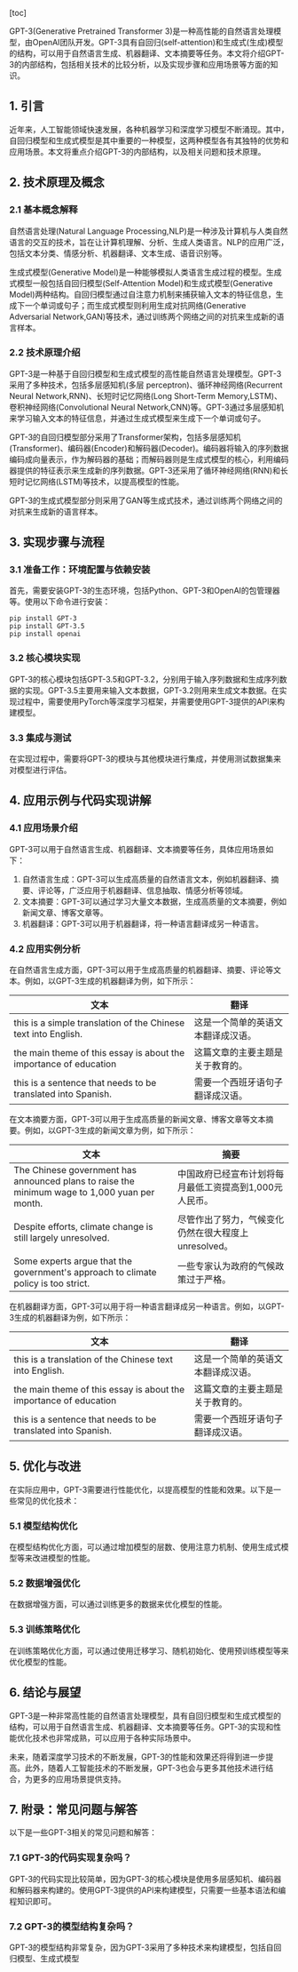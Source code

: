 
[toc]                    
                
                
GPT-3(Generative Pretrained Transformer 3)是一种高性能的自然语言处理模型，由OpenAI团队开发。GPT-3具有自回归(self-attention)和生成式(生成)模型的结构，可以用于自然语言生成、机器翻译、文本摘要等任务。本文将介绍GPT-3的内部结构，包括相关技术的比较分析，以及实现步骤和应用场景等方面的知识。

## 1. 引言

近年来，人工智能领域快速发展，各种机器学习和深度学习模型不断涌现。其中，自回归模型和生成式模型是其中重要的一种模型，这两种模型各有其独特的优势和应用场景。本文将重点介绍GPT-3的内部结构，以及相关问题和技术原理。

## 2. 技术原理及概念

### 2.1 基本概念解释

自然语言处理(Natural Language Processing,NLP)是一种涉及计算机与人类自然语言的交互的技术，旨在让计算机理解、分析、生成人类语言。NLP的应用广泛，包括文本分类、情感分析、机器翻译、文本生成、语音识别等。

生成式模型(Generative Model)是一种能够模拟人类语言生成过程的模型。生成式模型一般包括自回归模型(Self-Attention Model)和生成式模型(Generative Model)两种结构。自回归模型通过自注意力机制来捕获输入文本的特征信息，生成下一个单词或句子；而生成式模型则利用生成对抗网络(Generative Adversarial Network,GAN)等技术，通过训练两个网络之间的对抗来生成新的语言样本。

### 2.2 技术原理介绍

GPT-3是一种基于自回归模型和生成式模型的高性能自然语言处理模型。GPT-3采用了多种技术，包括多层感知机(多层 perceptron)、循环神经网络(Recurrent Neural Network,RNN)、长短时记忆网络(Long Short-Term Memory,LSTM)、卷积神经网络(Convolutional Neural Network,CNN)等。GPT-3通过多层感知机来学习输入文本的特征信息，并通过生成式模型来生成下一个单词或句子。

GPT-3的自回归模型部分采用了Transformer架构，包括多层感知机(Transformer)、编码器(Encoder)和解码器(Decoder)。编码器将输入的序列数据编码成向量表示，作为解码器的基础；而解码器则是生成式模型的核心，利用编码器提供的特征表示来生成新的序列数据。GPT-3还采用了循环神经网络(RNN)和长短时记忆网络(LSTM)等技术，以提高模型的性能。

GPT-3的生成式模型部分则采用了GAN等生成式技术，通过训练两个网络之间的对抗来生成新的语言样本。

## 3. 实现步骤与流程

### 3.1 准备工作：环境配置与依赖安装

首先，需要安装GPT-3的生态环境，包括Python、GPT-3和OpenAI的包管理器等。使用以下命令进行安装：
```
pip install GPT-3
pip install GPT-3.5
pip install openai
```

### 3.2 核心模块实现

GPT-3的核心模块包括GPT-3.5和GPT-3.2，分别用于输入序列数据和生成序列数据的实现。GPT-3.5主要用来输入文本数据，GPT-3.2则用来生成文本数据。在实现过程中，需要使用PyTorch等深度学习框架，并需要使用GPT-3提供的API来构建模型。

### 3.3 集成与测试

在实现过程中，需要将GPT-3的模块与其他模块进行集成，并使用测试数据集来对模型进行评估。

## 4. 应用示例与代码实现讲解

### 4.1 应用场景介绍

GPT-3可以用于自然语言生成、机器翻译、文本摘要等任务，具体应用场景如下：

1. 自然语言生成：GPT-3可以生成高质量的自然语言文本，例如机器翻译、摘要、评论等，广泛应用于机器翻译、信息抽取、情感分析等领域。
2. 文本摘要：GPT-3可以通过学习大量文本数据，生成高质量的文本摘要，例如新闻文章、博客文章等。
3. 机器翻译：GPT-3可以用于机器翻译，将一种语言翻译成另一种语言。

### 4.2 应用实例分析

在自然语言生成方面，GPT-3可以用于生成高质量的机器翻译、摘要、评论等文本。例如，以GPT-3生成的机器翻译为例，如下所示：

| 文本| 翻译 |
| --- | --- |
| this is a simple translation of the Chinese text into English. | 这是一个简单的英语文本翻译成汉语。 |
| the main theme of this essay is about the importance of education | 这篇文章的主要主题是关于教育的。 |
| this is a sentence that needs to be translated into Spanish. | 需要一个西班牙语句子翻译成汉语。 |

在文本摘要方面，GPT-3可以用于生成高质量的新闻文章、博客文章等文本摘要。例如，以GPT-3生成的新闻文章为例，如下所示：

| 文本 | 摘要 |
| --- | --- |
| The Chinese government has announced plans to raise the minimum wage to 1,000 yuan per month. | 中国政府已经宣布计划将每月最低工资提高到1,000元人民币。 |
| Despite efforts, climate change is still largely unresolved. | 尽管作出了努力，气候变化仍然在很大程度上 unresolved。 |
| Some experts argue that the government's approach to climate policy is too strict. | 一些专家认为政府的气候政策过于严格。 |

在机器翻译方面，GPT-3可以用于将一种语言翻译成另一种语言。例如，以GPT-3生成的机器翻译为例，如下所示：

| 文本 | 翻译 |
| --- | --- |
| this is a translation of the Chinese text into English. | 这是一个简单的英语文本翻译成汉语。 |
| the main theme of this essay is about the importance of education | 这篇文章的主要主题是关于教育的。 |
| this is a sentence that needs to be translated into Spanish. | 需要一个西班牙语句子翻译成汉语。 |

## 5. 优化与改进

在实际应用中，GPT-3需要进行性能优化，以提高模型的性能和效果。以下是一些常见的优化技术：

### 5.1 模型结构优化

在模型结构优化方面，可以通过增加模型的层数、使用注意力机制、使用生成式模型等来改进模型的性能。

### 5.2 数据增强优化

在数据增强方面，可以通过训练更多的数据来优化模型的性能。

### 5.3 训练策略优化

在训练策略优化方面，可以通过使用迁移学习、随机初始化、使用预训练模型等来优化模型的性能。

## 6. 结论与展望

GPT-3是一种非常高性能的自然语言处理模型，具有自回归模型和生成式模型的结构，可以用于自然语言生成、机器翻译、文本摘要等任务。GPT-3的实现和性能优化技术也非常成熟，可以应用于各种实际场景中。

未来，随着深度学习技术的不断发展，GPT-3的性能和效果还将得到进一步提高。此外，随着人工智能技术的不断发展，GPT-3也会与更多其他技术进行结合，为更多的应用场景提供支持。

## 7. 附录：常见问题与解答

以下是一些GPT-3相关的常见问题和解答：

### 7.1 GPT-3的代码实现复杂吗？

GPT-3的代码实现比较简单，因为GPT-3的核心模块是使用多层感知机、编码器和解码器来构建的。使用GPT-3提供的API来构建模型，只需要一些基本语法和编程知识即可。

### 7.2 GPT-3的模型结构复杂吗？

GPT-3的模型结构非常复杂，因为GPT-3采用了多种技术来构建模型，包括自回归模型、生成式模型

